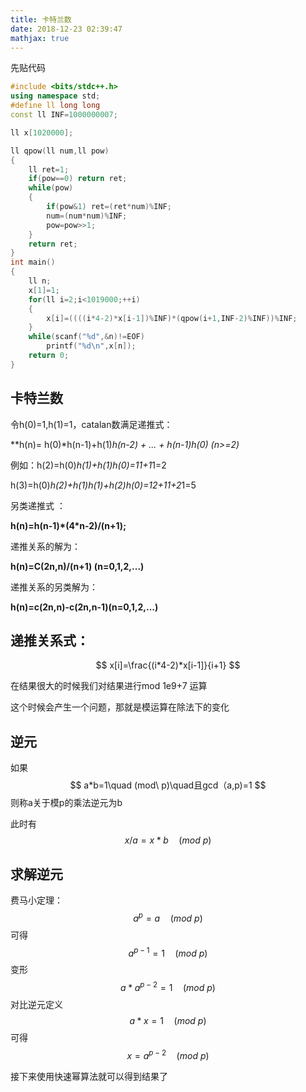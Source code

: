 ```yaml
---
title: 卡特兰数
date: 2018-12-23 02:39:47
mathjax: true
---
```

先贴代码

```c++
#include <bits/stdc++.h>
using namespace std;
#define ll long long
const ll INF=1000000007;

ll x[1020000];

ll qpow(ll num,ll pow)
{
    ll ret=1;
    if(pow==0) return ret;
    while(pow)
    {
        if(pow&1) ret=(ret*num)%INF;      
        num=(num*num)%INF;                  
        pow=pow>>1;                         
    }
    return ret;
}
int main() 
{
    ll n;
    x[1]=1;
    for(ll i=2;i<1019000;++i)
    {
        x[i]=((((i*4-2)*x[i-1])%INF)*(qpow(i+1,INF-2)%INF))%INF;
    }
    while(scanf("%d",&n)!=EOF)
        printf("%d\n",x[n]);
    return 0;        
}
```



## 卡特兰数



令h(0)=1,h(1)=1，catalan数满足递推式：

**h(n)= h(0)\*h(n-1)+h(1)*h(n-2) + ... + h(n-1)*h(0) (n>=2)**

例如：h(2)=h(0)*h(1)+h(1)*h(0)=1*1+1*1=2

h(3)=h(0)*h(2)+h(1)*h(1)+h(2)*h(0)=1*2+1*1+2*1=5

另类递推式 ：

**h(n)=h(n-1)\*(4*n-2)/(n+1);**

递推关系的解为：

**h(n)=C(2n,n)/(n+1) (n=0,1,2,...)**

递推关系的另类解为：

**h(n)=c(2n,n)-c(2n,n-1)(n=0,1,2,...)**



## 递推关系式：


$$
x[i]=\frac{(i*4-2)*x[i-1]}{i+1}
$$



在结果很大的时候我们对结果进行mod 1e9+7 运算

这个时候会产生一个问题，那就是模运算在除法下的变化

## 逆元



如果
$$
a*b=1\quad (mod\ p)\quad且gcd（a,p)=1
$$
则称a关于模p的乘法逆元为b

此时有
$$
x/a=x*b\quad (mod\ p)
$$

## 求解逆元





费马小定理：
$$
a^{p}=a\quad (mod\ p)
$$
可得
$$
a^{p-1}=1\quad (mod\ p)
$$
变形
$$
a*a^{p-2}=1\quad (mod\ p)
$$
对比逆元定义
$$
a*x=1\quad (mod\ p)
$$
可得
$$
x=a^{p-2}\quad (mod\ p)
$$

接下来使用快速幂算法就可以得到结果了

